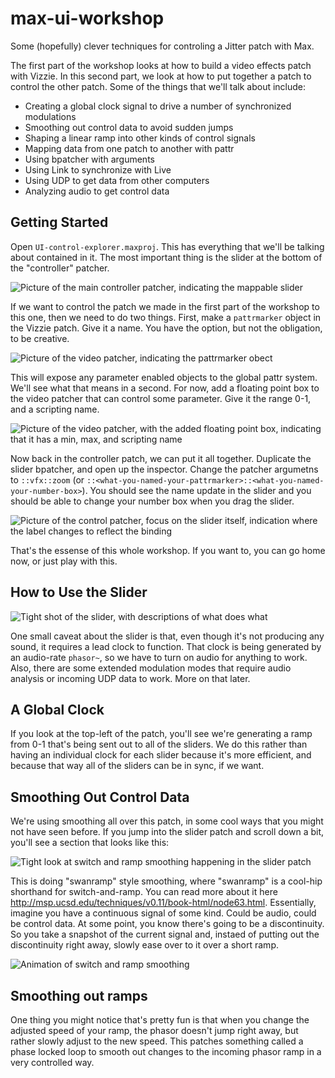 # max-ui-workshop
Some (hopefully) clever techniques for controling a Jitter patch with Max.

The first part of the workshop looks at how to build a video effects patch with Vizzie. In this second part, we look at how to put together a patch to control the other patch. Some of the things that we'll talk about include:

- Creating a global clock signal to drive a number of synchronized modulations
- Smoothing out control data to avoid sudden jumps
- Shaping a linear ramp into other kinds of control signals
- Mapping data from one patch to another with pattr
- Using bpatcher with arguments
- Using Link to synchronize with Live
- Using UDP to get data from other computers
- Analyzing audio to get control data

## Getting Started

Open `UI-control-explorer.maxproj`. This has everything that we'll be talking about contained in it. The most important thing is the slider at the bottom of the "controller" patcher.

![Picture of the main controller patcher, indicating the mappable slider](./img/workshop-01.png)

If we want to control the patch we made in the first part of the workshop to this one, then we need to do two things. First, make a `pattrmarker` object in the Vizzie patch. Give it a name. You have the option, but not the obligation, to be creative.

![Picture of the video patcher, indicating the pattrmarker obect](./img/workshop-02.png)

This will expose any parameter enabled objects to the global pattr system. We'll see what that means in a second. For now, add a floating point box to the video patcher that can control some parameter. Give it the range 0-1, and a scripting name.

![Picture of the video patcher, with the added floating point box, indicating that it has a min, max, and scripting name](./img/workshop-03.png)

Now back in the controller patch, we can put it all together. Duplicate the slider bpatcher, and open up the inspector. Change the patcher argumetns to `::vfx::zoom` (or `::<what-you-named-your-pattrmarker>::<what-you-named-your-number-box>`). You should see the name update in the slider and you should be able to change your number box when you drag the slider.

![Picture of the control patcher, focus on the slider itself, indication where the label changes to reflect the binding](./img/workshop-04.png)

That's the essense of this whole workshop. If you want to, you can go home now, or just play with this.

## How to Use the Slider

![Tight shot of the slider, with descriptions of what does what](./img/workshop-05.png)

One small caveat about the slider is that, even though it's not producing any sound, it requires a lead clock to function. That clock is being generated by an audio-rate `phasor~`, so we have to turn on audio for anything to work. Also, there are some extended modulation modes that require audio analysis or incoming UDP data to work. More on that later.

## A Global Clock

If you look at the top-left of the patch, you'll see we're generating a ramp from 0-1 that's being sent out to all of the sliders. We do this rather than having an individual clock for each slider because it's more efficient, and because that way all of the sliders can be in sync, if we want.

## Smoothing Out Control Data

We're using smoothing all over this patch, in some cool ways that you might not have seen before. If you jump into the slider patch and scroll down a bit, you'll see a section that looks like this:

![Tight look at switch and ramp smoothing happening in the slider patch](./img/workshop-06.png)

This is doing "swanramp" style smoothing, where "swanramp" is a cool-hip shorthand for switch-and-ramp. You can read more about it here http://msp.ucsd.edu/techniques/v0.11/book-html/node63.html. Essentially, imagine you have a continuous signal of some kind. Could be audio, could be control data. At some point, you know there's going to be a discontinuity. So you take a snapshot of the current signal and, instaed of putting out the discontinuity right away, slowly ease over to it over a short ramp.

![Animation of switch and ramp smoothing](./img/workshop-07.gif)

## Smoothing out ramps

One thing you might notice that's pretty fun is that when you change the adjusted speed of your ramp, the phasor doesn't jump right away, but rather slowly adjust to the new speed. This patches something called a phase locked loop to smooth out changes to the incoming phasor ramp in a very controlled way.